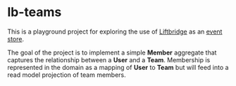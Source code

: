 # lb-teams

This is a playground project for exploring the use of [Liftbridge](https://liftbridge.io/) as an [event store](https://en.wikipedia.org/wiki/Event_store).

The goal of the project is to implement a simple **Member** aggregate that captures the relationship between a **User** and a **Team**. Membership is represented in the domain as a mapping of **User** to **Team** but will feed into a read model projection of team members.